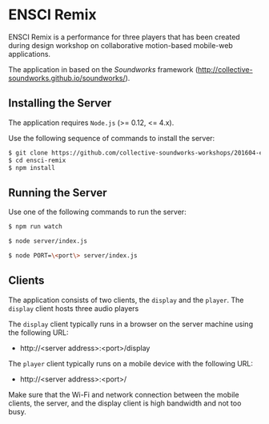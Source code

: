 # ENSCI Remix

ENSCI Remix is a performance for three players that has been created during design workshop on collaborative motion-based mobile-web applications.

The application in based on the *Soundworks* framework (http://collective-soundworks.github.io/soundworks/).

## Installing the Server

The application requires `Node.js` (>= 0.12, <= 4.x).

Use the following sequence of commands to install the server:

```sh
$ git clone https://github.com/collective-soundworks-workshops/201604-ensci-remix.git ensci-remix
$ cd ensci-remix
$ npm install
```

## Running the Server

Use one of the following commands to run the server:

```sh
$ npm run watch
```

```sh
$ node server/index.js
```

```sh
$ node PORT=\<port\> server/index.js
```

## Clients

The application consists of two clients, the `display` and the `player`.
The `display` client hosts three audio players

The `display` client typically runs in a browser on the server machine using the following URL:
 - http://\<server address\>:\<port\>/display

The `player` client typically runs on a mobile device with the following URL:
 - http://\<server address\>:\<port\>/

Make sure that the Wi-Fi and network connection between the mobile clients, the server, and the display client is high bandwidth and not too busy.
